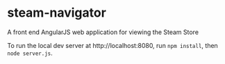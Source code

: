 # steam-navigator
A front end AngularJS web application for viewing the Steam Store

To run the local dev server at http://localhost:8080, run `npm install`, then `node server.js`.
